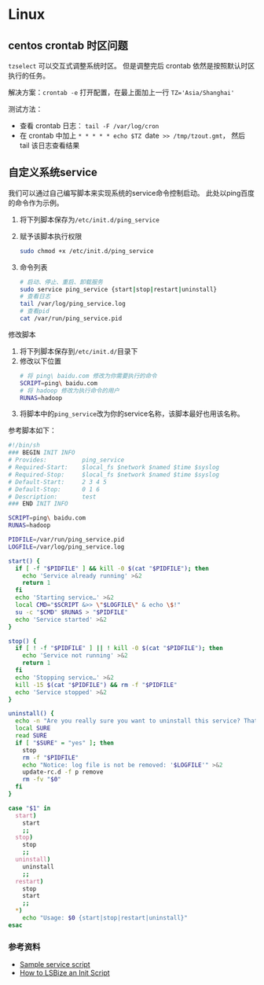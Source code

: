 # Linux

## centos crontab 时区问题

`tzselect` 可以交互式调整系统时区。
但是调整完后 crontab 依然是按照默认时区执行的任务。

解决方案：`crontab -e` 打开配置，在最上面加上一行 `TZ='Asia/Shanghai'`

测试方法：
- 查看 crontab 日志： `tail -F /var/log/cron`
- 在 crontab 中加上 `* * * * * echo $TZ `date` >> /tmp/tzout.gmt`，
然后 tail 该日志查看结果

## 自定义系统service
我们可以通过自己编写脚本来实现系统的service命令控制启动。
此处以ping百度的命令作为示例。

1. 将下列脚本保存为`/etc/init.d/ping_service`
2. 赋予该脚本执行权限

    ```sh
    sudo chmod +x /etc/init.d/ping_service
    ```
3. 命令列表
    ```sh
    # 启动、停止、重启、卸载服务
    sudo service ping_service {start|stop|restart|uninstall}
    # 查看日志
    tail /var/log/ping_service.log
    # 查看pid
    cat /var/run/ping_service.pid
    ```

修改脚本
1. 将下列脚本保存到`/etc/init.d/`目录下
1. 修改以下位置
    ```sh
    # 将 ping\ baidu.com 修改为你需要执行的命令
    SCRIPT=ping\ baidu.com
    # 将 hadoop 修改为执行命令的用户
    RUNAS=hadoop
    ```
1. 将脚本中的`ping_service`改为你的service名称，该脚本最好也用该名称。

参考脚本如下：

```sh
#!/bin/sh
### BEGIN INIT INFO
# Provides:          ping_service
# Required-Start:    $local_fs $network $named $time $syslog
# Required-Stop:     $local_fs $network $named $time $syslog
# Default-Start:     2 3 4 5
# Default-Stop:      0 1 6
# Description:       test
### END INIT INFO

SCRIPT=ping\ baidu.com
RUNAS=hadoop

PIDFILE=/var/run/ping_service.pid
LOGFILE=/var/log/ping_service.log

start() {
  if [ -f "$PIDFILE" ] && kill -0 $(cat "$PIDFILE"); then
    echo 'Service already running' >&2
    return 1
  fi
  echo 'Starting service…' >&2
  local CMD="$SCRIPT &>> \"$LOGFILE\" & echo \$!"
  su -c "$CMD" $RUNAS > "$PIDFILE"
  echo 'Service started' >&2
}

stop() {
  if [ ! -f "$PIDFILE" ] || ! kill -0 $(cat "$PIDFILE"); then
    echo 'Service not running' >&2
    return 1
  fi
  echo 'Stopping service…' >&2
  kill -15 $(cat "$PIDFILE") && rm -f "$PIDFILE"
  echo 'Service stopped' >&2
}

uninstall() {
  echo -n "Are you really sure you want to uninstall this service? That cannot be undone. [yes|No] "
  local SURE
  read SURE
  if [ "$SURE" = "yes" ]; then
    stop
    rm -f "$PIDFILE"
    echo "Notice: log file is not be removed: '$LOGFILE'" >&2
    update-rc.d -f p remove
    rm -fv "$0"
  fi
}

case "$1" in
  start)
    start
    ;;
  stop)
    stop
    ;;
  uninstall)
    uninstall
    ;;
  restart)
    stop
    start
    ;;
  *)
    echo "Usage: $0 {start|stop|restart|uninstall}"
esac
```

### 参考资料
- [Sample service script](https://gist.github.com/naholyr/4275302)
- [How to LSBize an Init Script](https://wiki.debian.org/LSBInitScripts)
